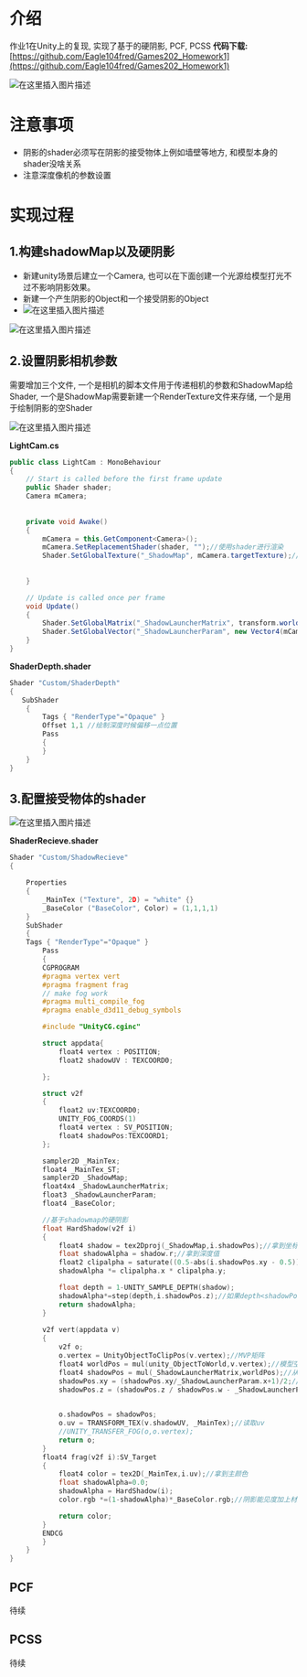 # 介绍
 作业1在Unity上的复现, 实现了基于的硬阴影, PCF, PCSS
 **代码下载:** [https://github.com/Eagle104fred/Games202_Homework1](https://github.com/Eagle104fred/Games202_Homework1)

![在这里插入图片描述](https://img-blog.csdnimg.cn/1100d42b74074fc8aac6af925f6abff3.png?x-oss-process=image/watermark,type_d3F5LXplbmhlaQ,shadow_50,text_Q1NETiBARWFnbGUxMDRmcmVk,size_13,color_FFFFFF,t_70,g_se,x_16)


# 注意事项
- 阴影的shader必须写在阴影的接受物体上例如墙壁等地方, 和模型本身的shader没啥关系
- 注意深度像机的参数设置

# 实现过程
## 1.构建shadowMap以及硬阴影
- 新建unity场景后建立一个Camera, 也可以在下面创建一个光源给模型打光不过不影响阴影效果。
- 新建一个产生阴影的Object和一个接受阴影的Object
- ![在这里插入图片描述](https://img-blog.csdnimg.cn/d0bd2118f7e14512aac849f0014fb0a4.png)

![在这里插入图片描述](https://img-blog.csdnimg.cn/811d4b3c8b864fa19810c34470a2a961.png?x-oss-process=image/watermark,type_d3F5LXplbmhlaQ,shadow_50,text_Q1NETiBARWFnbGUxMDRmcmVk,size_17,color_FFFFFF,t_70,g_se,x_16)
## 2.设置阴影相机参数
需要增加三个文件, 一个是相机的脚本文件用于传递相机的参数和ShadowMap给Shader, 一个是ShadowMap需要新建一个RenderTexture文件来存储, 一个是用于绘制阴影的空Shader

![在这里插入图片描述](https://img-blog.csdnimg.cn/1898987bcad74ae4b63c38c77f6aacd3.png?x-oss-process=image/watermark,type_d3F5LXplbmhlaQ,shadow_50,text_Q1NETiBARWFnbGUxMDRmcmVk,size_9,color_FFFFFF,t_70,g_se,x_16)

**LightCam.cs**
```csharp
public class LightCam : MonoBehaviour
{
    // Start is called before the first frame update
    public Shader shader;
    Camera mCamera;
    
    
    private void Awake()
    {
        mCamera = this.GetComponent<Camera>();
        mCamera.SetReplacementShader(shader, "");//使用shader进行渲染
        Shader.SetGlobalTexture("_ShadowMap", mCamera.targetTexture);//拿到shadowMap, 设置为全局供shader使用
   
        
    }

    // Update is called once per frame
    void Update()
    {
        Shader.SetGlobalMatrix("_ShadowLauncherMatrix", transform.worldToLocalMatrix);//保存将世界坐标转换到光源坐标的矩阵
        Shader.SetGlobalVector("_ShadowLauncherParam", new Vector4(mCamera.orthographicSize, mCamera.nearClipPlane, mCamera.farClipPlane));//存储相机内参
    }
}
```
**ShaderDepth.shader**
```c++
Shader "Custom/ShaderDepth"
{
   SubShader
	{
		Tags { "RenderType"="Opaque" }
		Offset 1,1 //绘制深度时候偏移一点位置
		Pass
		{
		}
	}
}

```
## 3.配置接受物体的shader
![在这里插入图片描述](https://img-blog.csdnimg.cn/1af25278c7ae433d8b8e2407f684941c.png)

**ShaderRecieve.shader**
```cpp
Shader "Custom/ShadowRecieve"
{

    Properties
    {
        _MainTex ("Texture", 2D) = "white" {}
        _BaseColor ("BaseColor", Color) = (1,1,1,1)
    }
    SubShader
    {
    Tags { "RenderType"="Opaque" }
        Pass
        {
        CGPROGRAM
        #pragma vertex vert
		#pragma fragment frag
		// make fog work
		#pragma multi_compile_fog
		#pragma enable_d3d11_debug_symbols

		#include "UnityCG.cginc"

        struct appdata{
            float4 vertex : POSITION;
            float2 shadowUV : TEXCOORD0;

        };

        struct v2f
        {
            float2 uv:TEXCOORD0;
            UNITY_FOG_COORDS(1)
            float4 vertex : SV_POSITION;
            float4 shadowPos:TEXCOORD1;
        };

        sampler2D _MainTex;
        float4 _MainTex_ST;
        sampler2D _ShadowMap;
        float4x4 _ShadowLauncherMatrix;
        float3 _ShadowLauncherParam;
        float4 _BaseColor;

        //基于shadowmap的硬阴影
        float HardShadow(v2f i)
        {
            float4 shadow = tex2Dproj(_ShadowMap,i.shadowPos);//拿到坐标在光源场景下的深度
            float shadowAlpha = shadow.r;//拿到深度值
            float2 clipalpha = saturate((0.5-abs(i.shadowPos.xy - 0.5))*20);//限定在0-1之间
            shadowAlpha *= clipalpha.x * clipalpha.y;

            float depth = 1-UNITY_SAMPLE_DEPTH(shadow);
            shadowAlpha*=step(depth,i.shadowPos.z);//如果depth<shadowPos就没有被遮挡
            return shadowAlpha;
        }
        
        v2f vert(appdata v)
        {
            v2f o;
            o.vertex = UnityObjectToClipPos(v.vertex);//MVP矩阵
            float4 worldPos = mul(unity_ObjectToWorld,v.vertex);//模型空间转换到世界空间,相当于进行了model矩阵
            float4 shadowPos = mul(_ShadowLauncherMatrix,worldPos);//从世界坐标到光源坐标
            shadowPos.xy = (shadowPos.xy/_ShadowLauncherParam.x+1)/2;//再将-1,1范围转换到0,1范围用于读取shadowMap中的深度
            shadowPos.z = (shadowPos.z / shadowPos.w - _ShadowLauncherParam.y)  / (_ShadowLauncherParam.z - _ShadowLauncherParam.y);//初始化深度
            

            o.shadowPos = shadowPos;
            o.uv = TRANSFORM_TEX(v.shadowUV, _MainTex);//读取uv
			//UNITY_TRANSFER_FOG(o,o.vertex);
            return o;
        }      
        float4 frag(v2f i):SV_Target
        {
            float4 color = tex2D(_MainTex,i.uv);//拿到主颜色
            float shadowAlpha=0.0;
            shadowAlpha = HardShadow(i);  
            color.rgb *=(1-shadowAlpha)*_BaseColor.rgb;//阴影能见度加上材质本身的颜色

            return color;
        }
        ENDCG
        }
    }
}


```
## PCF
待续
## PCSS
待续
